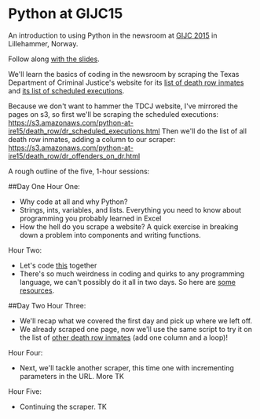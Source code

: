# Python at GIJC15
An introduction to using Python in the newsroom at [GIJC 2015](http://gijc2015.org/) in Lillehammer, Norway.

Follow along [with the slides](http://www.tommeagher.com/pythonIRE15/#/).

We'll learn the basics of coding in the newsroom by scraping the Texas Department of Criminal Justice's website for its [list of death row inmates](http://tdcj.state.tx.us/death_row/dr_offenders_on_dr.html) and [its list of scheduled executions](http://tdcj.state.tx.us/death_row/dr_scheduled_executions.html).

Because we don't want to hammer the TDCJ website, I've mirrored the pages on s3, so first we'll be scraping the scheduled executions: https://s3.amazonaws.com/python-at-ire15/death_row/dr_scheduled_executions.html
Then we'll do the list of all death row inmates, adding a column to our scraper: https://s3.amazonaws.com/python-at-ire15/death_row/dr_offenders_on_dr.html

A rough outline of the five, 1-hour sessions:

##Day One
Hour One:
* Why code at all and why Python?
* Strings, ints, variables, and lists. Everything you need to know about programming you probably learned in Excel
* How the hell do you scrape a website? A quick exercise in breaking down a problem into components and writing functions.

Hour Two:
* Let's code [this](https://github.com/tommeagher/pythonIRE15/blob/master/scripts/scrape1.py) together
* There's so much weirdness in coding and quirks to any programming language, we can't possibly do it all in two days. So here are [some resources](https://github.com/ireapps/pycar/tree/master/takehome).

##Day Two
Hour Three:
* We'll recap what we covered the first day and pick up where we left off.
* We already scraped one page, now we'll use the same script to try it on the list of [other death row inmates](https://github.com/tommeagher/pythonIRE15/blob/master/scripts/scrape2.py) (add one column and a loop)!

Hour Four:
* Next, we'll tackle another scraper, this time one with incrementing parameters in the URL. More TK

Hour Five: 
* Continuing the scraper. TK
